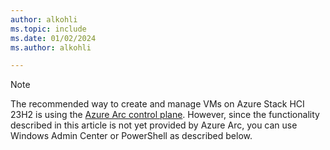 ```yaml
---
author: alkohli
ms.topic: include
ms.date: 01/02/2024
ms.author: alkohli

---
```


> [!NOTE]
> The recommended way to create and manage VMs on Azure Stack HCI 23H2 is using the [Azure Arc control plane](../hci/manage/azure-arc-vm-management-overview.md). However, since the functionality described in this article is not yet provided by Azure Arc, you can use Windows Admin Center or PowerShell as described below.
